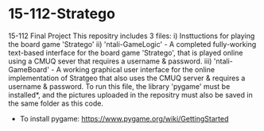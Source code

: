 # 15-112-Stratego
15-112 Final Project
This repositry includes 3 files:
i) Insttuctions for playing the board game 'Stratego'
ii) 'ntali-GameLogic' - A completed fully-working text-based interface for the board game 'Stratego', that is played online using a CMUQ sever that requires a 
    username & password.
iii) 'ntali-GameBoard' - A working graphical user interface for the online implementation of Stratgeo that also uses the CMUQ server & requires a username 
    & password. To run this file, the library 'pygame' must be installed*, and the pictures uploaded in the repositry must also be saved 
    in the same folder as this code.
    
* To install pygame: https://www.pygame.org/wiki/GettingStarted
 
